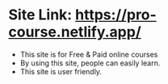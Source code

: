 # Site Link: https://pro-course.netlify.app/
- This site is for Free & Paid online courses
- By using this site, people can easily learn.
- This site is user friendly.



